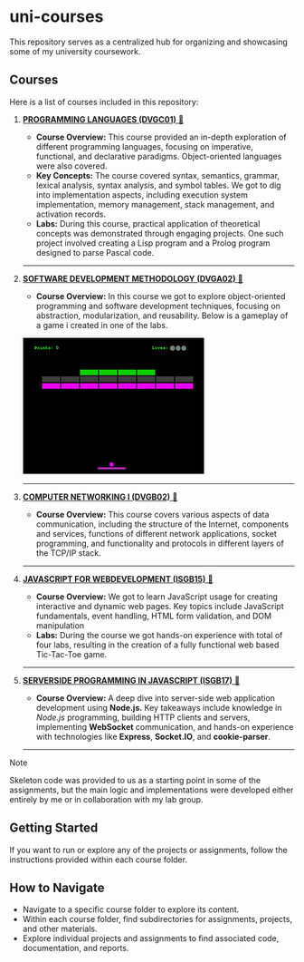 # uni-courses
This repository serves as a centralized hub for organizing and showcasing some of my university coursework.

## Courses 

Here is a list of courses included in this repository:

1. [**PROGRAMMING LANGUAGES (DVGC01)** 🔗](https://github.com/vvijk/uni-courses/tree/main/DVGC01)
   - **Course Overview:** This course provided an in-depth exploration of different programming languages, focusing on imperative, functional, and declarative paradigms. Object-oriented languages were also covered.
   - **Key Concepts:** The course covered syntax, semantics, grammar, lexical analysis, syntax analysis, and symbol tables. We got to dig into implementation aspects, including execution system implementation, memory management, stack management, and activation records.
   - **Labs:** During this course, practical application of theoretical concepts was demonstrated through engaging projects. One such project involved creating a Lisp program and a Prolog program designed to parse Pascal code.
  
   ---
      
2. [**SOFTWARE DEVELOPMENT METHODOLOGY (DVGA02)** 🔗](https://github.com/vvijk/uni-courses/tree/main/DVGA02)
   - **Course Overview:** In this course we got to explore object-oriented programming and software development techniques, focusing on abstraction, modularization, and reusability. Below is a gameplay of a game i created in one of the labs.
  
   ![Gameplay](https://github.com/vvijk/uni-courses/blob/main/DVGA02/img/gameplay-smaller.gif)

   ---

3. [**COMPUTER NETWORKING I (DVGB02)** 🔗](https://github.com/vvijk/uni-courses/tree/main/DVGB02)
   - **Course Overview:** This course covers various aspects of data communication, including the structure of the Internet, components and services, functions of different network applications, socket programming, and functionality and protocols in different layers of the TCP/IP stack.

   ---
        
4. [**JAVASCRIPT FOR WEBDEVELOPMENT (ISGB15)** 🔗](https://github.com/vvijk/uni-courses/tree/main/ISGB15)
   - **Course Overview:** We got to learn JavaScript usage for creating interactive and dynamic web pages. Key topics include JavaScript fundamentals, event handling, HTML form validation, and DOM manipulation
   - **Labs:** During the course we got hands-on experience with total of four labs, resulting in the creation of a fully functional web based Tic-Tac-Toe game.
   
   ---
   
5. [**SERVERSIDE PROGRAMMING IN JAVASCRIPT (ISGB17)** 🔗](https://github.com/vvijk/uni-courses/tree/main/ISGB17)
   - **Course Overview:** A deep dive into server-side web application development using **Node.js.** Key takeaways include knowledge in *Node.js* programming, building HTTP clients and servers, implementing **WebSocket** communication, and hands-on experience with technologies like **Express**, **Socket.IO**, and **cookie-parser**.

   ---

> [!NOTE]
> Skeleton code was provided to us as a starting point in some of the assignments, but the main logic and implementations were developed either entirely by me or in collaboration with my lab group.

## Getting Started

If you want to run or explore any of the projects or assignments, follow the instructions provided within each course folder.

## How to Navigate

- Navigate to a specific course folder to explore its content.
- Within each course folder, find subdirectories for assignments, projects, and other materials.
- Explore individual projects and assignments to find associated code, documentation, and reports.
